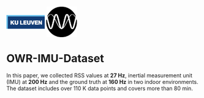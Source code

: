 <img src="./images/kuleuven.png" alt="logo1" width="100" style="vertical-align:middle;" /> <img src="./images/logo-black.png" alt="logo2" width="80" style="vertical-align:middle;" />

# OWR-IMU-Dataset 
In this paper, we collected RSS values at **27 Hz**, inertial measurement unit (IMU) at **200 Hz** and the ground truth at **160 Hz** in two indoor environments. The dataset includes over 110 K data points and covers more than 80 min. 

